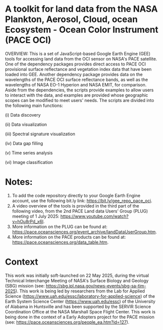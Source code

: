 # A toolkit for land data from the NASA Plankton, Aerosol, Cloud, ocean Ecosystem - Ocean Color Instrument (PACE OCI)
OVERVIEW: This is a set of JavaScript-based Google Earth Engine (GEE) tools for accessing land data from the OCI sensor on NASA's PACE satellite. One of the dependency packages provides direct access to PACE OCI provisional surface reflectance and vegetation index data that have been loaded into GEE. Another dependency package provides data on the wavelengths of the PACE OCI surface reflectance bands, as well as the wavelengths of NASA EO-1 Hyperion and NASA EMIT, for comparison. Aside from the dependencies, the scripts provide examples to allow users to interact with the data, and examples are provided whose geographic scopes can be modified to meet users' needs. The scripts are divided into the following main functions:

(i) Data discovery

(ii) Data visualization

(iii) Spectral signature visualization

(iv) Data gap filling

(v) Time series analysis

(vi) Image classification

# Notes:
1. To add the code repository directly to your Google Earth Engine account, use the following bit.ly link: https://bit.ly/gee_repo_pace_oci.
2. A video overview of the tools is provided in the third part of the following video, from the 2nd PACE Land data Users' Group (PLUG) meeting of 1 July 2025: https://www.youtube.com/watch?v=hOu8rPd_x6I.
3. More information on the PLUG can be found at: https://pace.oceansciences.org/event_archive/landDataUserGroup.htm.
4. More information on the PACE products can be found at: https://pace.oceansciences.org/data_table.htm.

# Context
This work was initially soft-launched on 22 May 2025, during the virtual Technical Interchange Meeting of NASA's Surface Biology and Geology (SBG) mission (see: https://sbg.jpl.nasa.gov/news-events/sbg-sa-tim-2025). This work is being led by researchers from the Lab for Applied Science (https://www.uah.edu/essc/laboratory-for-applied-science) of the Earth System Science Center (https://www.uah.edu/essc) of the University of Alabama in Huntsville and has been supported by the SERVIR Science Coordination Office at the NASA Marshall Space Flight Center. This work is being done in the context of a Early Adopters project for the PACE mission (see: https://pace.oceansciences.org/people_ea.htm?id=127).
